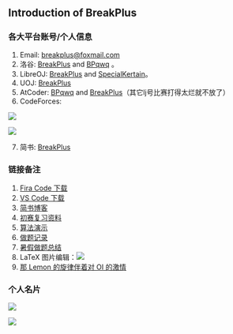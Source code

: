 ## Introduction of BreakPlus

### 各大平台账号/个人信息

1. Email: [breakplus@foxmail.com](mailto:breakplus@foxmail.com)
1. 洛谷: [BreakPlus](/) and [BPqwq](/user/536471) 。
2. LibreOJ: [BreakPlus](https://loj.ac/u/BreakPlus) and [SpecialKertain](https://loj.ac/u/SpecialKertain)。
3. UOJ: [BreakPlus](https://uoj.ac/user/profile/BreakPlus)
4. AtCoder: [BPqwq](https://atcoder.jp/users/BPqwq) and [BreakPlus](https://atcoder.jp/users/BreakPlus)（其它lj号比赛打得太烂就不放了）
5. CodeForces:

[![](https://cfrating.ihcr.top/?user=BreakPlus)](https://codeforces.ml/profile/BreakPlus)

[![](https://cfrating.ihcr.top/?user=hardworking501)](https://codeforces.ml/profile/hardworking501)

7. 简书: [BreakPlus](https://www.jianshu.com/u/ad2d91ad7e86)

### 链接备注

1. [Fira Code 下载](https://www.fonts.net.cn/font-32128192175.html)
2. [VS Code 下载](https://link.zhihu.com/?target=http%3A//vscode.cdn.azure.cn/stable/78a4c91400152c0f27ba4d363eb56d2835f9903a/VSCodeUserSetup-x64-1.43.0.exe)
2. [简书博客](https://www.jianshu.com/u/ad2d91ad7e86)
3. [初赛复习资料](https://www.luogu.com.cn/blog/luogu-yizhimengxin/chu-sai)
4. [算法演示](https://visualgo.net/zh)
5. [做题记录](https://www.luogu.com.cn/blog/BreakPlus/accept-man)
6. [暑假做题总结](https://www.luogu.com.cn/blog/BreakPlus/summervacation-ac)
7. LaTeX 图片编辑：![](https://latex.codecogs.com/gif.latex?\texttt{LaTeX})
8. [那 Lemon 的旋律伴着对 OI 的激情](https://www.bilibili.com/video/BV1m4411x7uj)
### 个人名片

![](https://api.xecades.xyz/api?img=2&quote=Change+destiny+with+faith.&color=214%2C114%2C33%2C1&bg=23%2C26%2C217%2C0&luogu=BreakPlus&jianshu=BreakPlus&codeforces=BreakPlus&qq=1289494791&wechat=breakplus-501334&email=breakplus@foxmail.com)

![](https://statcard.vercel.app/practice?id=334727)
